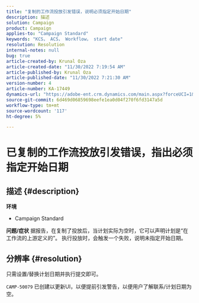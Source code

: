 ```yaml
---
title: "复制的工作流投放引发错误，说明必须指定开始日期"
description: 描述
solution: Campaign
product: Campaign
applies-to: "Campaign Standard"
keywords: "KCS， ACS， Workflow， start date"
resolution: Resolution
internal-notes: null
bug: true
article-created-by: Krunal Oza
article-created-date: "11/30/2022 7:19:54 AM"
article-published-by: Krunal Oza
article-published-date: "11/30/2022 7:21:30 AM"
version-number: 4
article-number: KA-17449
dynamics-url: "https://adobe-ent.crm.dynamics.com/main.aspx?forceUCI=1&pagetype=entityrecord&etn=knowledgearticle&id=5eea425e-7f70-ed11-9561-6045bd006a22"
source-git-commit: 6d469d06859698eefe1ea0d04f270f6fd3147a5d
workflow-type: tm+mt
source-wordcount: '117'
ht-degree: 5%

---
```


# 已复制的工作流投放引发错误，指出必须指定开始日期

## 描述 {#description}

<b>环境</b>
- Campaign Standard



<b>问题/症状</b>
据报告，在复制了投放后，当计划实际为空时，它可以声明计划是“在工作流的上游定义的”。 执行投放时，会触发一个失败，说明未指定开始日期。


## 分辨率 {#resolution}


只需设置/替换计划日期并执行提交即可。

`CAMP-50079` 已创建以更新UI，以便提前引发警告，以便用户了解联系/计划日期为空。
